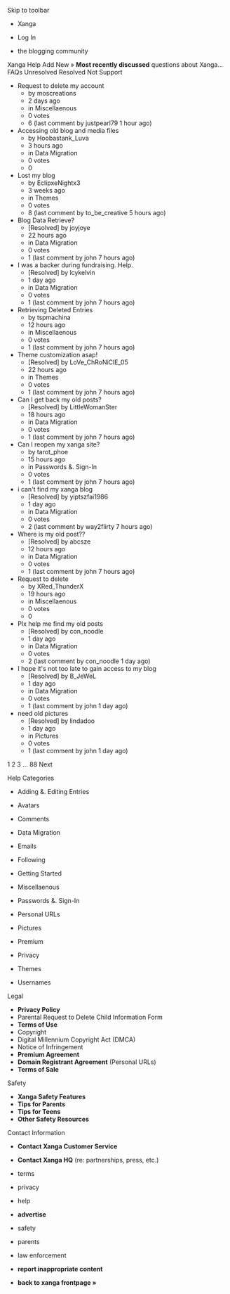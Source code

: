 Skip to toolbar

*   Xanga

*   Log In

*   the blogging community

Xanga Help Add New » **Most recently discussed** questions about Xanga… FAQs Unresolved Resolved Not Support

*   Request to delete my account
    *   by moscreations
    *   2 days ago
    *   in Miscellaenous
    *   0 votes
    *   6 (last comment by justpearl79 1 hour ago)
*   Accessing old blog and media files
    *   by Hoobastank\_Luva
    *   3 hours ago
    *   in Data Migration
    *   0 votes
    *   0
*   Lost my blog
    *   by EclipxeNightx3
    *   3 weeks ago
    *   in Themes
    *   0 votes
    *   8 (last comment by to\_be\_creative 5 hours ago)
*   Blog Data Retrieve?
    *   \[Resolved\] by joyjoye
    *   22 hours ago
    *   in Data Migration
    *   0 votes
    *   1 (last comment by john 7 hours ago)
*   I was a backer during fundraising. Help.
    *   \[Resolved\] by lcykelvin
    *   1 day ago
    *   in Data Migration
    *   0 votes
    *   1 (last comment by john 7 hours ago)
*   Retrieving Deleted Entries
    *   by tspmachina
    *   12 hours ago
    *   in Miscellaenous
    *   0 votes
    *   1 (last comment by john 7 hours ago)
*   Theme customization asap!
    *   \[Resolved\] by LoVe\_ChRoNiClE\_05
    *   22 hours ago
    *   in Themes
    *   0 votes
    *   1 (last comment by john 7 hours ago)
*   Can I get back my old posts?
    *   \[Resolved\] by LittleWomanSter
    *   18 hours ago
    *   in Data Migration
    *   0 votes
    *   1 (last comment by john 7 hours ago)
*   Can I reopen my xanga site?
    *   by tarot\_phoe
    *   15 hours ago
    *   in Passwords &. Sign-In
    *   0 votes
    *   1 (last comment by john 7 hours ago)
*   i can't find my xanga blog
    *   \[Resolved\] by yiptszfai1986
    *   1 day ago
    *   in Data Migration
    *   0 votes
    *   2 (last comment by way2flirty 7 hours ago)
*   Where is my old post??
    *   \[Resolved\] by abcsze
    *   12 hours ago
    *   in Data Migration
    *   0 votes
    *   1 (last comment by john 7 hours ago)
*   Request to delete
    *   by XRed\_ThunderX
    *   19 hours ago
    *   in Miscellaenous
    *   0 votes
    *   0
*   Plx help me find my old posts
    *   \[Resolved\] by con\_noodle
    *   1 day ago
    *   in Data Migration
    *   0 votes
    *   2 (last comment by con\_noodle 1 day ago)
*   I hope it's not too late to gain access to my blog
    *   \[Resolved\] by B\_JeWeL
    *   1 day ago
    *   in Data Migration
    *   0 votes
    *   1 (last comment by john 1 day ago)
*   need old pictures
    *   \[Resolved\] by lindadoo
    *   1 day ago
    *   in Pictures
    *   0 votes
    *   1 (last comment by john 1 day ago)

1 2 3 ... 88 Next

Help Categories

*   Adding &. Editing Entries
*   Avatars
*   Comments
*   Data Migration
*   Emails
*   Following
*   Getting Started
*   Miscellaenous

*   Passwords &. Sign-In
*   Personal URLs
*   Pictures
*   Premium
*   Privacy
*   Themes
*   Usernames

Legal

*   **Privacy Policy**
*   Parental Request to Delete Child Information Form
*   **Terms of Use**
*   Copyright
*   Digital Millennium Copyright Act (DMCA)
*   Notice of Infringement
*   **Premium Agreement**
*   **Domain Registrant Agreement** (Personal URLs)
*   **Terms of Sale**

Safety

*   **Xanga Safety Features**
*   **Tips for Parents**
*   **Tips for Teens**
*   **Other Safety Resources**

Contact Information

*   **Contact Xanga Customer Service**
*   **Contact Xanga HQ** (re: partnerships, press, etc.)

*   terms
*   privacy
*   help
*   **advertise**

*   safety
*   parents
*   law enforcement
*   **report inappropriate content**

*   **back to xanga frontpage »**